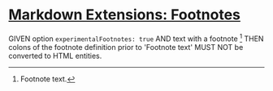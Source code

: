 # [Markdown Extensions: Footnotes](#markdown-extensions-footnotes)

<!--
Footnotes are not yet part of CommonMark Spec
under spec.commonmark.org
-->

GIVEN option `experimentalFootnotes: true`
AND text with a footnote [^footnote]
THEN colons of the footnote definition prior to 'Footnote text' MUST NOT be converted to HTML entities.

[^footnote]: Footnote text.
